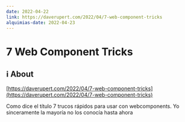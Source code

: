 ```yaml
---
date: 2022-04-22
link: https://daverupert.com/2022/04/7-web-component-tricks
alquimias-date: 2022-04-23
---
```


# 7 Web Component Tricks

## ℹ️ About

[https://daverupert.com/2022/04/7-web-component-tricks](https://daverupert.com/2022/04/7-web-component-tricks)

Como dice el título 7 trucos rápidos para usar con webcomponents. Yo sinceramente la mayoría no los conocía hasta ahora


